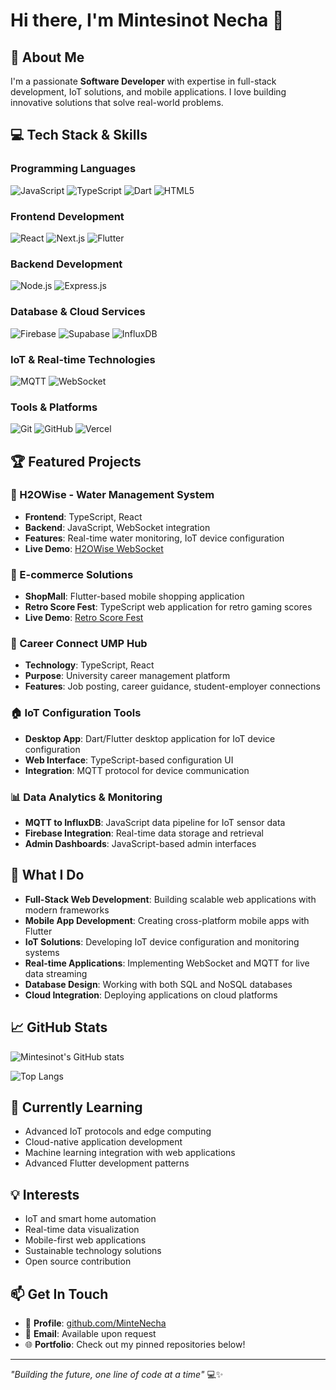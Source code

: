 # Hi there, I'm Mintesinot Necha 👋

## 🚀 About Me
I'm a passionate **Software Developer** with expertise in full-stack development, IoT solutions, and mobile applications. I love building innovative solutions that solve real-world problems.

## 💻 Tech Stack & Skills

### Programming Languages
![JavaScript](https://img.shields.io/badge/-JavaScript-F7DF1E?style=flat-square&logo=javascript&logoColor=black)
![TypeScript](https://img.shields.io/badge/-TypeScript-3178C6?style=flat-square&logo=typescript&logoColor=white)
![Dart](https://img.shields.io/badge/-Dart-0175C2?style=flat-square&logo=dart&logoColor=white)
![HTML5](https://img.shields.io/badge/-HTML5-E34F26?style=flat-square&logo=html5&logoColor=white)

### Frontend Development
![React](https://img.shields.io/badge/-React-61DAFB?style=flat-square&logo=react&logoColor=black)
![Next.js](https://img.shields.io/badge/-Next.js-000000?style=flat-square&logo=next.js&logoColor=white)
![Flutter](https://img.shields.io/badge/-Flutter-02569B?style=flat-square&logo=flutter&logoColor=white)

### Backend Development
![Node.js](https://img.shields.io/badge/-Node.js-339933?style=flat-square&logo=node.js&logoColor=white)
![Express.js](https://img.shields.io/badge/-Express.js-000000?style=flat-square&logo=express&logoColor=white)

### Database & Cloud Services
![Firebase](https://img.shields.io/badge/-Firebase-FFCA28?style=flat-square&logo=firebase&logoColor=black)
![Supabase](https://img.shields.io/badge/-Supabase-3ECF8E?style=flat-square&logo=supabase&logoColor=white)
![InfluxDB](https://img.shields.io/badge/-InfluxDB-22ADF6?style=flat-square&logo=influxdb&logoColor=white)

### IoT & Real-time Technologies
![MQTT](https://img.shields.io/badge/-MQTT-660066?style=flat-square&logo=mqtt&logoColor=white)
![WebSocket](https://img.shields.io/badge/-WebSocket-4E9A06?style=flat-square&logo=websocket&logoColor=white)

### Tools & Platforms
![Git](https://img.shields.io/badge/-Git-F05032?style=flat-square&logo=git&logoColor=white)
![GitHub](https://img.shields.io/badge/-GitHub-181717?style=flat-square&logo=github&logoColor=white)
![Vercel](https://img.shields.io/badge/-Vercel-000000?style=flat-square&logo=vercel&logoColor=white)

## 🏆 Featured Projects

### 🌊 H2OWise - Water Management System
- **Frontend**: TypeScript, React
- **Backend**: JavaScript, WebSocket integration
- **Features**: Real-time water monitoring, IoT device configuration
- **Live Demo**: [H2OWise WebSocket](https://web-socket-h2-o-wise.vercel.app)

### 🛒 E-commerce Solutions
- **ShopMall**: Flutter-based mobile shopping application
- **Retro Score Fest**: TypeScript web application for retro gaming scores
- **Live Demo**: [Retro Score Fest](https://retro-score-fest.vercel.app)

### 🏢 Career Connect UMP Hub
- **Technology**: TypeScript, React
- **Purpose**: University career management platform
- **Features**: Job posting, career guidance, student-employer connections

### 🏠 IoT Configuration Tools
- **Desktop App**: Dart/Flutter desktop application for IoT device configuration
- **Web Interface**: TypeScript-based configuration UI
- **Integration**: MQTT protocol for device communication

### 📊 Data Analytics & Monitoring
- **MQTT to InfluxDB**: JavaScript data pipeline for IoT sensor data
- **Firebase Integration**: Real-time data storage and retrieval
- **Admin Dashboards**: JavaScript-based admin interfaces

## 🔧 What I Do

- **Full-Stack Web Development**: Building scalable web applications with modern frameworks
- **Mobile App Development**: Creating cross-platform mobile apps with Flutter
- **IoT Solutions**: Developing IoT device configuration and monitoring systems
- **Real-time Applications**: Implementing WebSocket and MQTT for live data streaming
- **Database Design**: Working with both SQL and NoSQL databases
- **Cloud Integration**: Deploying applications on cloud platforms

## 📈 GitHub Stats

![Mintesinot's GitHub stats](https://github-readme-stats.vercel.app/api?username=MinteNecha&show_icons=true&theme=dark)

![Top Langs](https://github-readme-stats.vercel.app/api/top-langs/?username=MinteNecha&layout=compact&theme=dark)

## 🌱 Currently Learning

- Advanced IoT protocols and edge computing
- Cloud-native application development
- Machine learning integration with web applications
- Advanced Flutter development patterns

## 💡 Interests

- IoT and smart home automation
- Real-time data visualization
- Mobile-first web applications
- Sustainable technology solutions
- Open source contribution

## 📫 Get In Touch

- 💼 **Profile**: [github.com/MinteNecha](https://github.com/MinteNecha)
- 📧 **Email**: Available upon request
- 🌐 **Portfolio**: Check out my pinned repositories below!

---

*"Building the future, one line of code at a time"* 💻✨